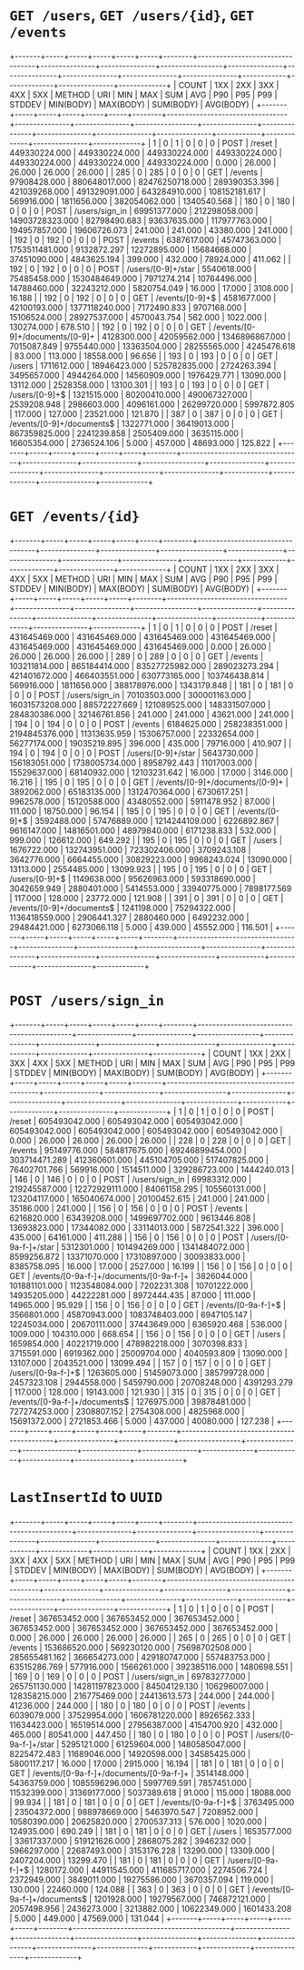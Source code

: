 # `GET /users`, `GET /users/{id}`, `GET /events`

+-------+-----+-----+-----+-----+-----+--------+---------------------------------+---------------+---------------+-----------------+---------------+---------------+---------------+---------------+---------------+------------+-------------+---------------+-------------+
| COUNT | 1XX | 2XX | 3XX | 4XX | 5XX | METHOD |               URI               |      MIN      |      MAX      |       SUM       |      AVG      |      P90      |      P95      |      P99      |    STDDEV     | MIN(BODY)  |  MAX(BODY)  |   SUM(BODY)   |  AVG(BODY)  |
+-------+-----+-----+-----+-----+-----+--------+---------------------------------+---------------+---------------+-----------------+---------------+---------------+---------------+---------------+---------------+------------+-------------+---------------+-------------+
| 1     | 0   | 1   | 0   | 0   | 0   | POST   | /reset                          | 449330224.000 | 449330224.000 | 449330224.000   | 449330224.000 | 449330224.000 | 449330224.000 | 449330224.000 | 0.000         | 26.000     | 26.000      | 26.000        | 26.000      |
| 285   | 0   | 285 | 0   | 0   | 0   | GET    | /events                         | 97908428.000  | 880648017.000 | 82476250718.000 | 289390353.396 | 421039268.000 | 491329091.000 | 643284910.000 | 108152181.617 | 569916.000 | 1811656.000 | 382054062.000 | 1340540.568 |
| 180   | 0   | 180 | 0   | 0   | 0   | POST   | /users/sign_in                  | 69951377.000  | 212298058.000 | 14903728323.000 | 82798490.683  | 93637635.000  | 117977763.000 | 194957857.000 | 19606726.073  | 241.000    | 241.000     | 43380.000     | 241.000     |
| 192   | 0   | 192 | 0   | 0   | 0   | POST   | /events                         | 6387617.000   | 45747363.000  | 1753511481.000  | 9132872.297   | 12272895.000  | 15684668.000  | 37451090.000  | 4843625.194   | 399.000    | 432.000     | 78924.000     | 411.062     |
| 192   | 0   | 192 | 0   | 0   | 0   | POST   | /users/[0-9]+/star              | 5540618.000   | 75485458.000  | 1530484649.000  | 7971274.214   | 10764496.000  | 14788460.000  | 32243212.000  | 5820754.049   | 16.000     | 17.000      | 3108.000      | 16.188      |
| 192   | 0   | 192 | 0   | 0   | 0   | GET    | /events/[0-9]+$                 | 4581677.000   | 42100193.000  | 1377118240.000  | 7172490.833   | 9707168.000   | 15106524.000  | 28927537.000  | 4570043.754   | 562.000    | 1022.000    | 130274.000    | 678.510     |
| 192   | 0   | 192 | 0   | 0   | 0   | GET    | /events/[0-9]+/documents/[0-9]+ | 4128300.000   | 42059562.000  | 1346896867.000  | 7015087.849   | 9755440.000   | 13363504.000  | 28255565.000  | 4245476.618   | 83.000     | 113.000     | 18558.000     | 96.656      |
| 193   | 0   | 193 | 0   | 0   | 0   | GET    | /users                          | 1711612.000   | 18946423.000  | 525782835.000   | 2724263.394   | 3495657.000   | 4944264.000   | 14560909.000  | 1976429.771   | 13090.000  | 13112.000   | 2528358.000   | 13100.301   |
| 193   | 0   | 193 | 0   | 0   | 0   | GET    | /users/[0-9]+$                  | 1321515.000   | 80200410.000  | 490067327.000   | 2539208.948   | 2986603.000   | 4096161.000   | 26299720.000  | 5997872.805   | 117.000    | 127.000     | 23521.000     | 121.870     |
| 387   | 0   | 387 | 0   | 0   | 0   | GET    | /events/[0-9]+/documents$       | 1322771.000   | 36419013.000  | 867359825.000   | 2241239.858   | 2505409.000   | 3635115.000   | 16605354.000  | 2736524.106   | 5.000      | 457.000     | 48693.000     | 125.822     |
+-------+-----+-----+-----+-----+-----+--------+---------------------------------+---------------+---------------+-----------------+---------------+---------------+---------------+---------------+---------------+------------+-------------+---------------+-------------+

# `GET /events/{id}`

+-------+-----+-----+-----+-----+-----+--------+---------------------------------+---------------+---------------+-----------------+---------------+---------------+---------------+---------------+---------------+------------+-------------+---------------+-------------+
| COUNT | 1XX | 2XX | 3XX | 4XX | 5XX | METHOD |               URI               |      MIN      |      MAX      |       SUM       |      AVG      |      P90      |      P95      |      P99      |    STDDEV     | MIN(BODY)  |  MAX(BODY)  |   SUM(BODY)   |  AVG(BODY)  |
+-------+-----+-----+-----+-----+-----+--------+---------------------------------+---------------+---------------+-----------------+---------------+---------------+---------------+---------------+---------------+------------+-------------+---------------+-------------+
| 1     | 0   | 1   | 0   | 0   | 0   | POST   | /reset                          | 431645469.000 | 431645469.000 | 431645469.000   | 431645469.000 | 431645469.000 | 431645469.000 | 431645469.000 | 0.000         | 26.000     | 26.000      | 26.000        | 26.000      |
| 289   | 0   | 289 | 0   | 0   | 0   | GET    | /events                         | 103211814.000 | 865184414.000 | 83527725982.000 | 289023273.294 | 421401672.000 | 466403551.000 | 630773165.000 | 103746438.814 | 569916.000 | 1811656.000 | 388178976.000 | 1343179.848 |
| 181   | 0   | 181 | 0   | 0   | 0   | POST   | /users/sign_in                  | 70103503.000  | 300001163.000 | 16031573208.000 | 88572227.669  | 121089525.000 | 148331507.000 | 284830386.000 | 32146761.856  | 241.000    | 241.000     | 43621.000     | 241.000     |
| 194   | 0   | 194 | 0   | 0   | 0   | POST   | /events                         | 6184625.000   | 258238351.000 | 2194845376.000  | 11313635.959  | 15306757.000  | 22332654.000  | 56277174.000  | 19035219.895  | 396.000    | 435.000     | 79716.000     | 410.907     |
| 194   | 0   | 194 | 0   | 0   | 0   | POST   | /users/[0-9]+/star              | 5643730.000   | 156183051.000 | 1738005734.000  | 8958792.443   | 11017003.000  | 15529637.000  | 68140932.000  | 12103231.642  | 16.000     | 17.000      | 3146.000      | 16.216      |
| 195   | 0   | 195 | 0   | 0   | 0   | GET    | /events/[0-9]+/documents/[0-9]+ | 3892062.000   | 65183135.000  | 1312470364.000  | 6730617.251   | 9962578.000   | 15120588.000  | 43480552.000  | 5911478.952   | 87.000     | 111.000     | 18750.000     | 96.154      |
| 195   | 0   | 195 | 0   | 0   | 0   | GET    | /events/[0-9]+$                 | 3592488.000   | 57476889.000  | 1214244109.000  | 6226892.867   | 9616147.000   | 14816501.000  | 48979840.000  | 6171238.833   | 532.000    | 999.000     | 126612.000    | 649.292     |
| 195   | 0   | 195 | 0   | 0   | 0   | GET    | /users                          | 1676722.000   | 132743951.000 | 723302406.000   | 3709243.108   | 3642776.000   | 6664455.000   | 30829223.000  | 9968243.024   | 13090.000  | 13113.000   | 2554485.000   | 13099.923   |
| 195   | 0   | 195 | 0   | 0   | 0   | GET    | /users/[0-9]+$                  | 1149638.000   | 95626963.000  | 593318690.000   | 3042659.949   | 2880401.000   | 5414553.000   | 33940775.000  | 7898177.569   | 117.000    | 128.000     | 23772.000     | 121.908     |
| 391   | 0   | 391 | 0   | 0   | 0   | GET    | /events/[0-9]+/documents$       | 1241198.000   | 75294322.000  | 1136418559.000  | 2906441.327   | 2880460.000   | 6492232.000   | 29484421.000  | 6273066.118   | 5.000      | 439.000     | 45552.000     | 116.501     |
+-------+-----+-----+-----+-----+-----+--------+---------------------------------+---------------+---------------+-----------------+---------------+---------------+---------------+---------------+---------------+------------+-------------+---------------+-------------+

# `POST /users/sign_in`

+-------+-----+-----+-----+-----+-----+--------+-------------------------------------------+---------------+---------------+-----------------+---------------+---------------+---------------+---------------+--------------+------------+-------------+---------------+-------------+
| COUNT | 1XX | 2XX | 3XX | 4XX | 5XX | METHOD |                    URI                    |      MIN      |      MAX      |       SUM       |      AVG      |      P90      |      P95      |      P99      |    STDDEV    | MIN(BODY)  |  MAX(BODY)  |   SUM(BODY)   |  AVG(BODY)  |
+-------+-----+-----+-----+-----+-----+--------+-------------------------------------------+---------------+---------------+-----------------+---------------+---------------+---------------+---------------+--------------+------------+-------------+---------------+-------------+
| 1     | 0   | 1   | 0   | 0   | 0   | POST   | /reset                                    | 605493042.000 | 605493042.000 | 605493042.000   | 605493042.000 | 605493042.000 | 605493042.000 | 605493042.000 | 0.000        | 26.000     | 26.000      | 26.000        | 26.000      |
| 228   | 0   | 228 | 0   | 0   | 0   | GET    | /events                                   | 95149776.000  | 584817675.000 | 69246899454.000 | 303714471.289 | 412360601.000 | 445104705.000 | 517407825.000 | 76402701.766 | 569916.000 | 1514511.000 | 329286723.000 | 1444240.013 |
| 146   | 0   | 146 | 0   | 0   | 0   | POST   | /users/sign_in                            | 69983312.000  | 219245587.000 | 12272929111.000 | 84061158.295  | 105560131.000 | 123204117.000 | 165040674.000 | 20100452.615 | 241.000    | 241.000     | 35186.000     | 241.000     |
| 156   | 0   | 156 | 0   | 0   | 0   | POST   | /events                                   | 6216820.000   | 63439208.000  | 1499697702.000  | 9613446.808   | 13693823.000  | 17344082.000  | 33114013.000  | 5872541.322  | 396.000    | 435.000     | 64161.000     | 411.288     |
| 156   | 0   | 156 | 0   | 0   | 0   | POST   | /users/[0-9a-f\-]+/star                   | 5312301.000   | 101494269.000 | 1341484072.000  | 8599256.872   | 13371070.000  | 17310897.000  | 30093833.000  | 8385758.095  | 16.000     | 17.000      | 2527.000      | 16.199      |
| 156   | 0   | 156 | 0   | 0   | 0   | GET    | /events/[0-9a-f\-]+/documents/[0-9a-f\-]+ | 3826044.000   | 101881101.000 | 1123548084.000  | 7202231.308   | 10701222.000  | 14935205.000  | 44222281.000  | 8972444.435  | 87.000     | 111.000     | 14965.000     | 95.929      |
| 156   | 0   | 156 | 0   | 0   | 0   | GET    | /events/[0-9a-f\-]+$                      | 3566801.000   | 45870943.000  | 1083748403.000  | 6947105.147   | 12245034.000  | 20670111.000  | 37443649.000  | 6365920.468  | 536.000    | 1009.000    | 104310.000    | 668.654     |
| 156   | 0   | 156 | 0   | 0   | 0   | GET    | /users                                    | 1659854.000   | 40221719.000  | 478982218.000   | 3070398.833   | 3715591.000   | 6919362.000   | 25009704.000  | 4040593.809  | 13090.000  | 13107.000   | 2043521.000   | 13099.494   |
| 157   | 0   | 157 | 0   | 0   | 0   | GET    | /users/[0-9a-f\-]+$                       | 1263605.000   | 51459073.000  | 385799728.000   | 2457323.108   | 2944558.000   | 5459790.000   | 20708248.000  | 4391293.279  | 117.000    | 128.000     | 19143.000     | 121.930     |
| 315   | 0   | 315 | 0   | 0   | 0   | GET    | /events/[0-9a-f\-]+/documents$            | 1276975.000   | 39878481.000  | 727274253.000   | 2308807.152   | 2754308.000   | 4825968.000   | 15691372.000  | 2721853.466  | 5.000      | 437.000     | 40080.000     | 127.238     |
+-------+-----+-----+-----+-----+-----+--------+-------------------------------------------+---------------+---------------+-----------------+---------------+---------------+---------------+---------------+--------------+------------+-------------+---------------+-------------+

# `LastInsertId` to `UUID`

+-------+-----+-----+-----+-----+-----+--------+-------------------------------------------+---------------+---------------+-----------------+---------------+---------------+---------------+---------------+--------------+------------+-------------+---------------+-------------+
| COUNT | 1XX | 2XX | 3XX | 4XX | 5XX | METHOD |                    URI                    |      MIN      |      MAX      |       SUM       |      AVG      |      P90      |      P95      |      P99      |    STDDEV    | MIN(BODY)  |  MAX(BODY)  |   SUM(BODY)   |  AVG(BODY)  |
+-------+-----+-----+-----+-----+-----+--------+-------------------------------------------+---------------+---------------+-----------------+---------------+---------------+---------------+---------------+--------------+------------+-------------+---------------+-------------+
| 1     | 0   | 1   | 0   | 0   | 0   | POST   | /reset                                    | 367653452.000 | 367653452.000 | 367653452.000   | 367653452.000 | 367653452.000 | 367653452.000 | 367653452.000 | 0.000        | 26.000     | 26.000      | 26.000        | 26.000      |
| 265   | 0   | 265 | 0   | 0   | 0   | GET    | /events                                   | 153686520.000 | 569230120.000 | 75698702508.000 | 285655481.162 | 366654273.000 | 429180747.000 | 557483753.000 | 63515286.769 | 577916.000 | 1566261.000 | 392385116.000 | 1480698.551 |
| 169   | 0   | 169 | 0   | 0   | 0   | POST   | /users/sign_in                            | 69783277.000  | 265751130.000 | 14281197823.000 | 84504129.130  | 106296007.000 | 128358215.000 | 216775469.000 | 24413613.573 | 244.000    | 244.000     | 41236.000     | 244.000     |
| 180   | 0   | 180 | 0   | 0   | 0   | POST   | /events                                   | 6039079.000   | 37529954.000  | 1606781220.000  | 8926562.333   | 11634423.000  | 16519514.000  | 27956387.000  | 4154700.920  | 432.000    | 465.000     | 80541.000     | 447.450     |
| 180   | 0   | 180 | 0   | 0   | 0   | POST   | /users/[0-9a-f\-]+/star                   | 5295121.000   | 61259604.000  | 1480585047.000  | 8225472.483   | 11689046.000  | 14920598.000  | 34585425.000  | 5800117.217  | 16.000     | 17.000      | 2915.000      | 16.194      |
| 181   | 0   | 181 | 0   | 0   | 0   | GET    | /events/[0-9a-f\-]+/documents/[0-9a-f\-]+ | 3514148.000   | 54363759.000  | 1085596296.000  | 5997769.591   | 7857451.000   | 11532399.000  | 31369177.000  | 5037389.618  | 91.000     | 115.000     | 18088.000     | 99.934      |
| 181   | 0   | 181 | 0   | 0   | 0   | GET    | /events/[0-9a-f\-]+$                      | 3763495.000   | 23504372.000  | 988978669.000   | 5463970.547   | 7208952.000   | 10580390.000  | 20625820.000  | 2700537.313  | 576.000    | 1020.000    | 124935.000    | 690.249     |
| 181   | 0   | 181 | 0   | 0   | 0   | GET    | /users                                    | 1653577.000   | 33617337.000  | 519121626.000   | 2868075.282   | 3946232.000   | 5966297.000   | 22687493.000  | 3153176.228  | 13290.000  | 13309.000   | 2407204.000   | 13299.470   |
| 181   | 0   | 181 | 0   | 0   | 0   | GET    | /users/[0-9a-f\-]+$                       | 1280172.000   | 44911545.000  | 411685717.000   | 2274506.724   | 2372949.000   | 3849011.000   | 19275586.000  | 3670357.094  | 119.000    | 130.000     | 22460.000     | 124.088     |
| 363   | 0   | 363 | 0   | 0   | 0   | GET    | /events/[0-9a-f\-]+/documents$            | 1201928.000   | 19279567.000  | 746872121.000   | 2057498.956   | 2436273.000   | 3213882.000   | 10622349.000  | 1601433.208  | 5.000      | 449.000     | 47569.000     | 131.044     |
+-------+-----+-----+-----+-----+-----+--------+-------------------------------------------+---------------+---------------+-----------------+---------------+---------------+---------------+---------------+--------------+------------+-------------+---------------+-------------+